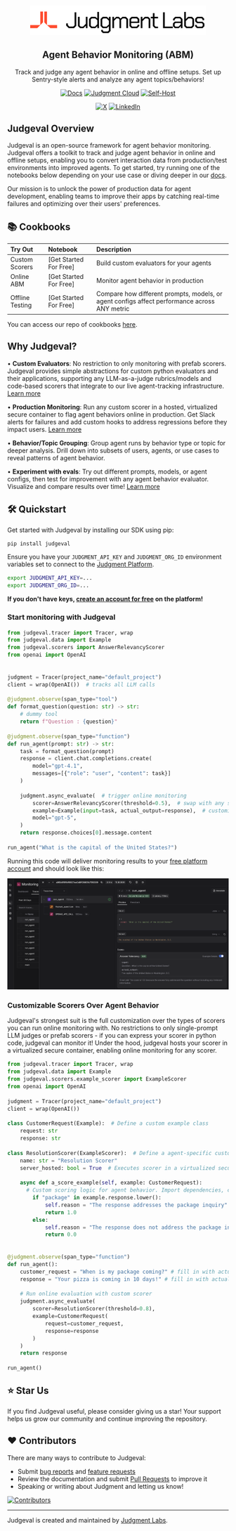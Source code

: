 <div align="center">

<a href="https://judgmentlabs.ai/">
  <picture>
    <source media="(prefers-color-scheme: dark)" srcset="assets/logo_darkmode.svg">
    <img src="assets/logo_lightmode.svg" alt="Judgment Logo" width="400" />
  </picture>
</a>

<br>

## Agent Behavior Monitoring (ABM)

Track and judge any agent behavior in online and offline setups. Set up Sentry-style alerts and analyze any agent topics/behaviors! 

[![Docs](https://img.shields.io/badge/Documentation-blue)](https://docs.judgmentlabs.ai/documentation)
[![Judgment Cloud](https://img.shields.io/badge/Judgment%20Cloud-brightgreen)](https://app.judgmentlabs.ai/register)
[![Self-Host](https://img.shields.io/badge/Self--Host-orange)](https://docs.judgmentlabs.ai/documentation/self-hosting/get-started)


[![X](https://img.shields.io/badge/-X/Twitter-000?logo=x&logoColor=white)](https://x.com/JudgmentLabs)
[![LinkedIn](https://custom-icon-badges.demolab.com/badge/LinkedIn%20-0A66C2?logo=linkedin-white&logoColor=fff)](https://www.linkedin.com/company/judgmentlabs)

</div>


</table>

## Judgeval Overview

Judgeval is an open-source framework for agent behavior monitoring. Judgeval offers a toolkit to track and judge agent behavior in online and offline setups, enabling you to convert interaction data from production/test environments into improved agents. To get started, try running one of the notebooks below depending on your use case or diving deeper in our [docs](https://docs.judgmentlabs.ai/documentation).

Our mission is to unlock the power of production data for agent development, enabling teams to improve their apps by catching real-time failures and optimizing over their users' preferences.

## 📚 Cookbooks

| Try Out | Notebook | Description |
|:---------|:-----|:------------|
| Custom Scorers | [Get Started For Free] | Build custom evaluators for your agents |
| Online ABM | [Get Started For Free] | Monitor agent behavior in production |
| Offline Testing | [Get Started For Free] | Compare how different prompts, models, or agent configs affect performance across ANY metric |


You can access our repo of cookbooks [here](https://github.com/JudgmentLabs/judgeval-cookbook).


## Why Judgeval?

• **Custom Evaluators**: No restriction to only monitoring with prefab scorers. Judgeval provides simple abstractions for custom python evaluators and their applications, supporting any LLM-as-a-judge rubrics/models and code-based scorers that integrate to our live agent-tracking infrastructure. [Learn more](https://docs.judgmentlabs.ai/documentation/evaluation/scorers/custom-scorers)

• **Production Monitoring**: Run any custom scorer in a hosted, virtualized secure container to flag agent behaviors online in production. Get Slack alerts for failures and add custom hooks to address regressions before they impact users. [Learn more](https://docs.judgmentlabs.ai/documentation/performance/online-evals)

• **Behavior/Topic Grouping**: Group agent runs by behavior type or topic for deeper analysis. Drill down into subsets of users, agents, or use cases to reveal patterns of agent behavior.
<!-- 
TODO: Once we have trainer code docs, plug in here
-->

• **Experiment with evals**: Try out different prompts, models, or agent configs, then test for improvement with any agent behavior evaluator. Visualize and compare results over time! [Learn more](https://docs.judgmentlabs.ai/documentation/evaluation/introduction)

<!--
<img src="assets/product_shot.png" alt="Judgment Platform" width="800" />


|  |  |
|:---|:---:|
| <h3>🧪 Evals</h3>Build custom evaluators on top of your agents. Judgeval supports LLM-as-a-judge, manual labeling, and code-based evaluators that connect with our metric-tracking infrastructure. <br><br>**Useful for:**<br>• ⚠️ Unit-testing <br>• 🔬 A/B testing <br>• 🛡️ Online guardrails | <p align="center"><img src="assets/test.png" alt="Evaluation metrics" width="800"/></p> |
| <h3>📡 Monitoring</h3>Get Slack alerts for agent failures in production. Add custom hooks to address production regressions.<br><br> **Useful for:** <br>• 📉 Identifying degradation early <br>• 📈 Visualizing performance trends across agent versions and time | <p align="center"><img src="assets/errors.png" alt="Monitoring Dashboard" width="1200"/></p> |
| <h3>📊 Datasets</h3>Export environment interactions and test cases to datasets for scaled analysis and optimization. Move datasets to/from Parquet, S3, etc. <br><br>Run evals on datasets as unit tests or to A/B test different agent configurations, enabling continuous learning from production interactions. <br><br> **Useful for:**<br>• 🗃️ Agent environment interaction data for optimization<br>• 🔄 Scaled analysis for A/B tests | <p align="center"><img src="assets/datasets_preview_screenshot.png" alt="Dataset management" width="1200"/></p> |

-->

## 🛠️ Quickstart

Get started with Judgeval by installing our SDK using pip:

```bash
pip install judgeval
```

Ensure you have your `JUDGMENT_API_KEY` and `JUDGMENT_ORG_ID` environment variables set to connect to the [Judgment Platform](https://app.judgmentlabs.ai/).

```bash
export JUDGMENT_API_KEY=...
export JUDGMENT_ORG_ID=...
```

**If you don't have keys, [create an account for free](https://app.judgmentlabs.ai/register) on the platform!**

### Start monitoring with Judgeval

```python
from judgeval.tracer import Tracer, wrap
from judgeval.data import Example
from judgeval.scorers import AnswerRelevancyScorer
from openai import OpenAI


judgment = Tracer(project_name="default_project")
client = wrap(OpenAI())  # tracks all LLM calls

@judgment.observe(span_type="tool")
def format_question(question: str) -> str:
    # dummy tool
    return f"Question : {question}"

@judgment.observe(span_type="function")
def run_agent(prompt: str) -> str:
    task = format_question(prompt)
    response = client.chat.completions.create(
        model="gpt-4.1",
        messages=[{"role": "user", "content": task}]
    )

    judgment.async_evaluate(  # trigger online monitoring
        scorer=AnswerRelevancyScorer(threshold=0.5),  # swap with any scorer
        example=Example(input=task, actual_output=response),  # customize to your data
        model="gpt-5",
    )
    return response.choices[0].message.content

run_agent("What is the capital of the United States?")
```

Running this code will deliver monitoring results to your [free platform account](https://app.judgmentlabs.ai/register) and should look like this:

![Judgment Platform Trajectory View](assets/quickstart_trajectory_ss.png)


### Customizable Scorers Over Agent Behavior

Judgeval's strongest suit is the full customization over the types of scorers you can run online monitoring with. No restrictions to only single-prompt LLM judges or prefab scorers - if you can express your scorer
in python code, judgeval can monitor it! Under the hood, judgeval hosts your scorer in a virtualized secure container, enabling online monitoring for any scorer.

```python
from judgeval.tracer import Tracer, wrap
from judgeval.data import Example
from judgeval.scorers.example_scorer import ExampleScorer
from openai import OpenAI

judgment = Tracer(project_name="default_project")
client = wrap(OpenAI())

class CustomerRequest(Example):  # Define a custom example class
    request: str
    response: str

class ResolutionScorer(ExampleScorer):  # Define a agent-specific custom scorer
    name: str = "Resolution Scorer"
    server_hosted: bool = True  # Executes scorer in a virtualized secure container

    async def a_score_example(self, example: CustomerRequest):
      # Custom scoring logic for agent behavior. Import dependencies, combine LLM judge with logic, and more
        if "package" in example.response.lower():  
            self.reason = "The response addresses the package inquiry"
            return 1.0
        else:
            self.reason = "The response does not address the package inquiry"
            return 0.0


@judgment.observe(span_type="function")
def run_agent():
    customer_request = "When is my package coming?" # fill in with actual customer request
    response = "Your pizza is coming in 10 days!" # fill in with actual agent invocation

    # Run online evaluation with custom scorer
    judgment.async_evaluate(
        scorer=ResolutionScorer(threshold=0.8),
        example=CustomerRequest(
            request=customer_request,
            response=response
        )
    )
    return response

run_agent()
```

<!--
## 🏢 Self-Hosting

Run Judgment on your own infrastructure: we provide comprehensive self-hosting capabilities that give you full control over the backend and data plane that Judgeval interfaces with.

### Key Features
* Deploy Judgment on your own AWS account
* Store data in your own Supabase instance
* Access Judgment through your own custom domain

### Getting Started
1. Check out our [self-hosting documentation](https://docs.judgmentlabs.ai/documentation/self-hosting/get-started) for detailed setup instructions, along with how your self-hosted instance can be accessed
2. Use the [Judgment CLI](https://docs.judgmentlabs.ai/documentation/developer-tools/judgment-cli/installation) to deploy your self-hosted environment
3. After your self-hosted instance is setup, make sure the `JUDGMENT_API_URL` environmental variable is set to your self-hosted backend endpoint

## 💻 Development with Cursor
Building agents and LLM workflows in Cursor works best when your coding assistant has the proper context about Judgment integration. The Cursor rules file contains the key information needed for your assistant to implement Judgment features effectively.

Refer to the official [documentation](https://docs.judgmentlabs.ai/documentation/developer-tools/cursor/cursor-rules) for access to the rules file and more information on integrating this rules file with your codebase.
-->


## ⭐ Star Us

If you find Judgeval useful, please consider giving us a star! Your support helps us grow our community and continue improving the repository.

## ❤️ Contributors

There are many ways to contribute to Judgeval:

- Submit [bug reports](https://github.com/JudgmentLabs/judgeval/issues) and [feature requests](https://github.com/JudgmentLabs/judgeval/issues)
- Review the documentation and submit [Pull Requests](https://github.com/JudgmentLabs/judgeval/pulls) to improve it
- Speaking or writing about Judgment and letting us know!

<!-- Contributors collage -->
[![Contributors](https://contributors-img.web.app/image?repo=JudgmentLabs/judgeval)](https://github.com/JudgmentLabs/judgeval/graphs/contributors)

---

Judgeval is created and maintained by [Judgment Labs](https://judgmentlabs.ai/).
